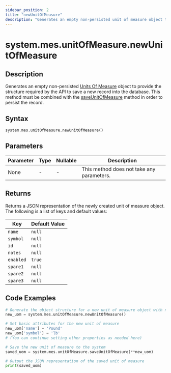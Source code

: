 ```yaml
---
sidebar_position: 2
title: "newUnitOfMeasure"
description: "Generates an empty non-persisted unit of measure object to provide the structure to save a new record into the database."
---
```


# system.mes.unitOfMeasure.newUnitOfMeasure

## Description

Generates an empty non-persisted [Units Of Measure](../../data-model/utility-models/unit-of-measure-model/unit-of-measure) object to provide the structure required by the API
to save a new record into the database. This method must be combined with the [saveUnitOfMeasure](./save-unit-of-measure) method in order to persist the record.

## Syntax

```python
system.mes.unitOfMeasure.newUnitOfMeasure()
```

## Parameters

| Parameter | Type | Nullable | Description                               |
|-----------|------|----------|-------------------------------------------|
| None      | -    | -        | This method does not take any parameters. |

## Returns

Returns a JSON representation of the newly created unit of measure object. The following is a list of keys and default values:

| Key       | Default Value |
|-----------|---------------|
| `name`    | `null`        |
| `symbol`  | `null`        |
| `id`      | `null`        |
| `notes`   | `null`        |
| `enabled` | `true`        |
| `spare1`  | `null`        |
| `spare2`  | `null`        |
| `spare3`  | `null`        |

## Code Examples

```python
# Generate the object structure for a new unit of measure object with no initial arguments
new_uom = system.mes.unitOfMeasure.newUnitOfMeasure()

# Set basic attributes for the new unit of measure
new_uom['name'] = 'Pound'
new_uom['symbol'] = 'lb'
# (You can continue setting other properties as needed here)

# Save the new unit of measure to the system
saved_uom = system.mes.unitOfMeasure.saveUnitOfMeasure(**new_uom)

# Output the JSON representation of the saved unit of measure
print(saved_uom)
```
